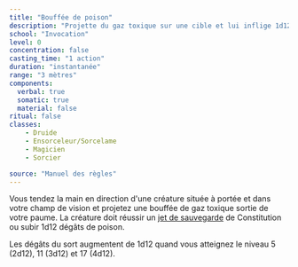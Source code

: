 ```yaml
---
title: "Bouffée de poison"
description: "Projette du gaz toxique sur une cible et lui inflige 1d12 dégâts de poison."
school: "Invocation"
level: 0
concentration: false
casting_time: "1 action"
duration: "instantanée"
range: "3 mètres"
components:
  verbal: true
  somatic: true
  material: false
ritual: false
classes:
    - Druide
    - Ensorceleur/Sorcelame
    - Magicien
    - Sorcier

source: "Manuel des règles"
---
```

Vous tendez la main en direction d'une créature située à portée et dans votre champ de vision et projetez une bouffée de gaz toxique sortie de votre paume. La créature doit réussir un [jet de sauvegarde](/utiliser-les-caracteristiques/#jets-de-sauvegarde) de Constitution ou subir 1d12 dégâts de poison.

Les dégâts du sort augmentent de 1d12 quand vous atteignez le niveau 5 (2d12), 11 (3d12) et 17 (4d12).
